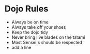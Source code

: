 Dojo Rules
==========
* Always be on time
* Always take off your shoes
* Keep the dojo tidy
* Never bring live blades on the tatami
* Most Sensei's should be respected
* add a line
